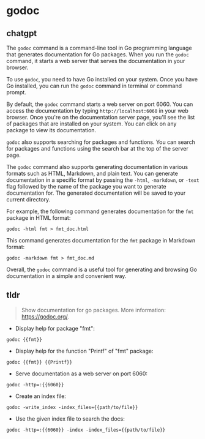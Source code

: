 # godoc 
## chatgpt 
The `godoc` command is a command-line tool in Go programming language that generates documentation for Go packages. When you run the `godoc` command, it starts a web server that serves the documentation in your browser.

To use `godoc`, you need to have Go installed on your system. Once you have Go installed, you can run the `godoc` command in terminal or command prompt.

By default, the `godoc` command starts a web server on port 6060. You can access the documentation by typing `http://localhost:6060` in your web browser. Once you're on the documentation server page, you'll see the list of packages that are installed on your system. You can click on any package to view its documentation.

`godoc` also supports searching for packages and functions. You can search for packages and functions using the search bar at the top of the server page.

The `godoc` command also supports generating documentation in various formats such as HTML, Markdown, and plain text. You can generate documentation in a specific format by passing the `-html`, `-markdown`, or `-text` flag followed by the name of the package you want to generate documentation for. The generated documentation will be saved to your current directory.

For example, the following command generates documentation for the `fmt` package in HTML format:

```
godoc -html fmt > fmt_doc.html
```

This command generates documentation for the `fmt` package in Markdown format:

```
godoc -markdown fmt > fmt_doc.md
```

Overall, the `godoc` command is a useful tool for generating and browsing Go documentation in a simple and convenient way. 

## tldr 
 
> Show documentation for go packages.
> More information: <https://godoc.org/>.

- Display help for package "fmt":

`godoc {{fmt}}`

- Display help for the function "Printf" of "fmt" package:

`godoc {{fmt}} {{Printf}}`

- Serve documentation as a web server on port 6060:

`godoc -http=:{{6060}}`

- Create an index file:

`godoc -write_index -index_files={{path/to/file}}`

- Use the given index file to search the docs:

`godoc -http=:{{6060}} -index -index_files={{path/to/file}}`
